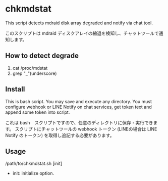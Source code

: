 # chkmdstat

This script detects mdraid disk array degraded and notify via chat tool.

このスクリプトは mdraid ディスクアレイの縮退を検知し、チャットツールで通知します。

How to detect degrade
---------------------

1. cat /proc/mdstat
2. grep "_"(underscore)

Install
-------

This is bash script. You may save and execute any directory.
You must configure webhook or LINE Notify on chat services, get token text and append some token into script.

これは bash　スクリプトですので、任意のディレクトリに保存・実行できます。
スクリプトにチャットツールの webhook トークン (LINEの場合は LINE Notify のトークン) を取得し追記する必要があります。

Usage
-----

/path/to/chkmdstat.sh [init]
- init: initialize option.
